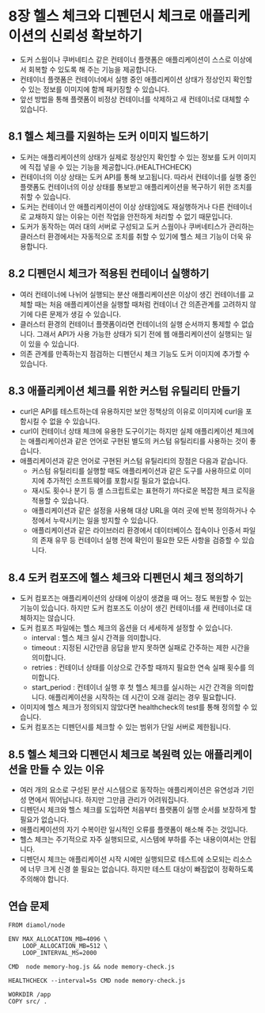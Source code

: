 # 8장 헬스 체크와 디펜던시 체크로 애플리케이션의 신뢰성 확보하기

* 도커 스웜이나 쿠버네티스 같은 컨테이너 플랫폼은 애플리케이션이 스스로 이상에서 회복할 수 있도록 해 주는 기능을 제공합니다.
* 컨테이너 플랫폼은 컨테이너에서 실행 중인 애플리케이션 상태가 정상인지 확인할 수 있는 정보를 이미지에 함께 패키징할 수 있습니다.
* 앞선 방법을 통해 플랫폼이 비정상 컨테이너를 삭제하고 새 컨테이너로 대체할 수 있습니다.

## 8.1 헬스 체크를 지원하는 도커 이미지 빌드하기

* 도커는 애플리케이션의 상태가 실제로 정상인지 확인할 수 있는 정보를 도커 이미지에 직접 넣을 수 있는 기능을 제공합니다.(HEALTHCHECK)
* 컨테이너의 이상 상태는 도커 API를 통해 보고됩니다. 따라서 컨테이너를 실행 중인 플랫폼도 컨테이너의 이상 상태를 통보받고 애플리케이션을 복구하기 위한 조치를 취할 수 있습니다.
* 도커는 컨테이너 안 애플리케이션이 이상 상태임에도 재실행하거나 다른 컨테이너로 교채하지 않는 이유는 이런 작업을 안전하게 처리할 수 없기 때문입니다.
* 도커가 동작하는 여러 대의 서버로 구성되고 도커 스웜이나 쿠버네티스가 관리하는 클러스터 환경에서는 자동적으로 조치를 취할 수 있기에 헬스 체크 기능이 더욱 유용합니다.

## 8.2 디펜던시 체크가 적용된 컨테이너 실행하기

* 여러 컨테이너에 나뉘어 실행되는 분산 애플리케이션은 이상이 생긴 컨테이너를 교체할 때는 처음 애플리케이션을 실행할 때처럼 컨테이너 간 의존관계를 고려하지 않기에 다른 문제가 생길 수 있습니다.
* 클러스터 환경의 컨테이너 플랫폼이라면 컨테이너의 실행 순서까지 통제할 수 없습니다. 그래서 API가 사용 가능한 상태가 되기 전에 웹 애플리케이션이 실행되는 일이 있을 수 있습니다.
* 의존 관계를 만족하는지 점검하는 디펜던시 체크 기능도 도커 이미지에 추가할 수 있습니다.

## 8.3 애플리케이션 체크를 위한 커스텀 유틸리티 만들기

* curl은 API를 테스트하는데 유용하지만 보안 정책상의 이유로 이미지에 curl을 포함시킬 수 없을 수 있습니다.
* curl이 컨테이너 상태 체크에 유용한 도구이기는 하지만 실제 애플리케이션 체크에는 애플리케이션과 같은 언어로 구현된 별도의 커스텀 유틸리티를 사용하는 것이 좋습니다.
* 애플리케이션과 같은 언어로 구현된 커스텀 유틸리티의 장점은 다음과 같습니다.
    * 커스텀 유틸리티를 실행할 때도 애플리케이션과 같은 도구를 사용하므로 이미지에 추가적인 소프트웨어를 포함시킬 필요가 없습니다.
    * 재시도 횟수나 분기 등 셸 스크립트로는 표현하기 까다로운 복잡한 체크 로직을 적용할 수 있습니다.
    * 애플리케이션과 같은 설정을 사용해 대상 URL을 여러 곳에 반복 정의하거나 수정에서 누락시키는 일을 방지할 수 있습니다.
    * 애플리케이션과 같은 라이브러리 환경에서 데이터베이스 접속이나 인증서 파일의 존재 유무 등 컨테이너 실행 전에 확인이 필요한 모든 사항을 검증할 수 있습니다.

## 8.4 도커 컴포즈에 헬스 체크와 디펜던시 체크 정의하기

* 도커 컴포즈는 애플리케이션의 상태에 이상이 생겼을 때 어느 정도 복원할 수 있는 기능이 있습니다. 하지만 도커 컴포즈도 이상이 생긴 컨테이너를 새 컨테이너로 대체하지는 않습니다.
* 도커 컴포즈 파일에는 헬스 체크의 옵션을 더 세세하게 설정할 수 있습니다.
    * interval : 헬스 체크 실시 간격을 의미합니다.
    * timeout : 지정된 시간만큼 응답을 받지 못하면 실패로 간주하는 제한 시간을 의미합니다.
    * retries : 컨테이너 상태를 이상으로 간주할 때까지 필요한 연속 실패 횟수를 의미합니다.
    * start_period : 컨테이너 실행 후 첫 헬스 체크를 실시하는 시간 간격을 의미합니다. 애플리케이션을 시작하는 데 시간이 오래 걸리는 경우 필요합니다.
* 이미지에 헬스 체크가 정의되지 않았다면 healthcheck의 test를 통해 정의할 수 있습니다.
* 도커 컴포즈는 디펜던시를 체크할 수 있는 범위가 단일 서버로 제한됩니다.

## 8.5 헬스 체크와 디펜던시 체크로 복원력 있는 애플리케이션을 만들 수 있는 이유

* 여러 개의 요소로 구성된 분산 시스템으로 동작하는 애플리케이션은 유연성과 기민성 면에서 뛰어납니다. 하지만 그만큼 관리가 어려워집니다.
* 디펜던시 체크와 헬스 체크를 도입하면 처음부터 플랫폼이 실행 순서를 보장하게 할 필요가 없습니다.
* 애플리케이션의 자기 수복이란 일시적인 오류를 플랫폼이 해소해 주는 것입니다.
* 헬스 체크는 주기적으로 자주 실행되므로, 시스템에 부하를 주는 내용이여서는 안됩니다.
* 디펜던시 체크는 애플리케이션 시작 시에만 실행되므로 테스트에 소모되는 리소스에 너무 크게 신경 쓸 필요는 없습니다. 하지만 테스트 대상이 빠짐없이 정확하도록 주의해야 합니다.

## 연습 문제

~~~
FROM diamol/node

ENV MAX_ALLOCATION_MB=4096 \
    LOOP_ALLOCATION_MB=512 \
    LOOP_INTERVAL_MS=2000

CMD  node memory-hog.js && node memory-check.js

HEALTHCHECK --interval=5s CMD node memory-check.js

WORKDIR /app
COPY src/ .
~~~